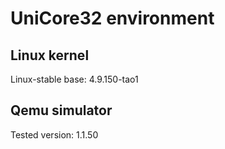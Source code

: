 # UniCore32 environment

## Linux kernel
Linux-stable base: 4.9.150-tao1

## Qemu simulator
Tested version: 1.1.50

